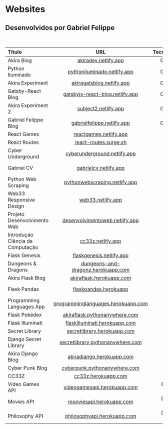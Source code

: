 # Websites

## Desenvolvidos por Gabriel Felippe
<br>

| Título  | URL | Tecnologias |
|:---|:---:|---:|
| Akira Blog | [akiradev.netlify.app](https://akiradev.netlify.app/)  | GatsbyJS |
| Python Iluminado | [pythoniluminado.netlify.app](https://pythoniluminado.netlify.app/) | GatsbyJS |
| Akira Experiment | [akiragatsblog.netlify.app](https://akiragatsblog.netlify.app/) | GatsbyJS |
| Gatsby-React Blog | [gatsbyjs-react-blog.netlify.app](https://gatsbyjs-react-blog.netlify.app/) | GatsbyJS |
| Akira Experiment 2 | [subject2.netlify.app](https://subject2.netlify.app/) | GatsbyJS |
| Gabriel Felippe Blog | [gabrielfelippe.netlify.app](https://gabrielfelippe.netlify.app/) | GatsbyJS |
| React Games | [reactgames.netlify.app](https://reactgames.netlify.app/) | ReactJS |
| React Routes | [react-routes.surge.sh](https://react-routes.surge.sh/) | ReactJS |
| Cyber Underground | [cyberunderground.netlify.app](https://cyberunderground.netlify.app/) | HTML & CSS |
| Gabriel CV | [gabrielcv.netlify.app](https://gabrielcv.netlify.app/) | HTML & CSS |
| Python Web Scraping  | [pythonwebscraping.netlify.app](https://pythonwebscraping.netlify.app/) | HTML & CSS |
| Web33 Responsive Design  | [web33.netlify.app](https://web33.netlify.app/) | HTML & CSS |
| Projeto Desenvolvimento Web  | [desenvolvimentoweb.netlify.app](https://desenvolvimentoweb.netlify.app/) | HTML & CSS |
| Introdução Ciência da Computação  | [cc33z.netlify.app](https://cc33z.netlify.app/) | HTML & CSS |
| Flask Genesis | [flaskgenesis.netlify.app](https://flaskgenesis.netlify.app/) | Flask |
| Dungeons & Dragons | [dungeons-and-dragonz.herokuapp.com](https://dungeons-and-dragonz.herokuapp.com/) | Flask |
| Akira Flask Blog | [akiraflask.herokuapp.com](https://akiraflask.herokuapp.com/) | Flask |
| Flask Pandas | [flaskpandas.herokuapp](https://flaskpandas.herokuapp.com/) | Flask & Pandas |
| Programming Languages App | [programminglanguages.herokuapp.com](https://programminglanguages.herokuapp.com/) | Flask |
| Flask Pokédex | [akiraflask.pythonanywhere.com](https://akiraflask.pythonanywhere.com/) | Flask |
| Flask Illuminati | [flaskilluminati.herokuapp.com](https://flaskilluminati.herokuapp.com/) | Flask |
| Secret Library | [secretlibrary.herokuapp.com](https://secretlibrary.herokuapp.com/) | Flask |
| Django Secret Library | [secretlibrary.pythonanywhere.com](https://secretlibrary.pythonanywhere.com/) | Django |
| Akira Django Blog | [akiradjango.herokuapp.com](https://akiradjango.herokuapp.com/) | Django |
| Cyber Punk Blog | [cyberpunk.pythonanywhere.com](https://cyberpunk.pythonanywhere.com/) | Django |
| CC33Z | [cc33z.herokuapp.com](https://cc33z.herokuapp.com/) | Django |
| Video Games API | [videogamesapi.herokuapp.com](https://videogamesapi.herokuapp.com/) | Django & DRF |
| Movies API | [mooviesapi.herokuapp.com](https://mooviesapi.herokuapp.com/) | Django & DRF |
| Philosophy API | [philosophyapi.herokuapp.com](https://philosophyapi.herokuapp.com/) | Django & DRF |

